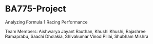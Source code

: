 # BA775-Project
Analyzing Formula 1 Racing Performance


Team Members: Aishwarya Jayant Rauthan, Khushi Khushi, Rajashree Ramaprabu, Saachi Dholakia, Shivakumar Vinod Pillai, Shubham Mishra
